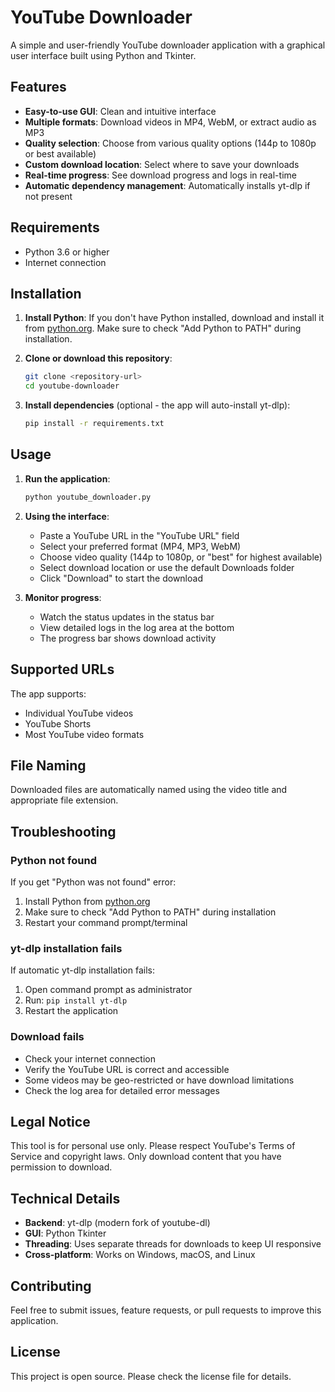 # YouTube Downloader

A simple and user-friendly YouTube downloader application with a graphical user interface built using Python and Tkinter.

## Features

- **Easy-to-use GUI**: Clean and intuitive interface
- **Multiple formats**: Download videos in MP4, WebM, or extract audio as MP3
- **Quality selection**: Choose from various quality options (144p to 1080p or best available)
- **Custom download location**: Select where to save your downloads
- **Real-time progress**: See download progress and logs in real-time
- **Automatic dependency management**: Automatically installs yt-dlp if not present

## Requirements

- Python 3.6 or higher
- Internet connection

## Installation

1. **Install Python**: If you don't have Python installed, download and install it from [python.org](https://www.python.org/downloads/). Make sure to check "Add Python to PATH" during installation.

2. **Clone or download this repository**:
   ```bash
   git clone <repository-url>
   cd youtube-downloader
   ```

3. **Install dependencies** (optional - the app will auto-install yt-dlp):
   ```bash
   pip install -r requirements.txt
   ```

## Usage

1. **Run the application**:
   ```bash
   python youtube_downloader.py
   ```

2. **Using the interface**:
   - Paste a YouTube URL in the "YouTube URL" field
   - Select your preferred format (MP4, MP3, WebM)
   - Choose video quality (144p to 1080p, or "best" for highest available)
   - Select download location or use the default Downloads folder
   - Click "Download" to start the download

3. **Monitor progress**:
   - Watch the status updates in the status bar
   - View detailed logs in the log area at the bottom
   - The progress bar shows download activity

## Supported URLs

The app supports:
- Individual YouTube videos
- YouTube Shorts
- Most YouTube video formats

## File Naming

Downloaded files are automatically named using the video title and appropriate file extension.

## Troubleshooting

### Python not found
If you get "Python was not found" error:
1. Install Python from [python.org](https://www.python.org/downloads/)
2. Make sure to check "Add Python to PATH" during installation
3. Restart your command prompt/terminal

### yt-dlp installation fails
If automatic yt-dlp installation fails:
1. Open command prompt as administrator
2. Run: `pip install yt-dlp`
3. Restart the application

### Download fails
- Check your internet connection
- Verify the YouTube URL is correct and accessible
- Some videos may be geo-restricted or have download limitations
- Check the log area for detailed error messages

## Legal Notice

This tool is for personal use only. Please respect YouTube's Terms of Service and copyright laws. Only download content that you have permission to download.

## Technical Details

- **Backend**: yt-dlp (modern fork of youtube-dl)
- **GUI**: Python Tkinter
- **Threading**: Uses separate threads for downloads to keep UI responsive
- **Cross-platform**: Works on Windows, macOS, and Linux

## Contributing

Feel free to submit issues, feature requests, or pull requests to improve this application.

## License

This project is open source. Please check the license file for details.
